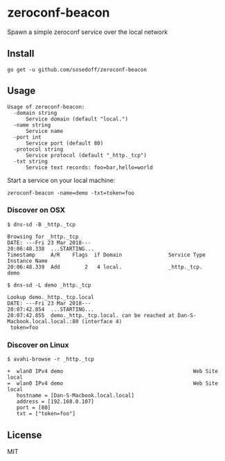# zeroconf-beacon

Spawn a simple zeroconf service over the local network

## Install

```
go get -u github.com/sosedoff/zeroconf-beacon
```

## Usage

```
Usage of zeroconf-beacon:
  -domain string
      Service domain (default "local.")
  -name string
      Service name
  -port int
      Service port (default 80)
  -protocol string
      Service protocol (default "_http._tcp")
  -txt string
      Service text records: foo=bar,hello=world
```

Start a service on your local machine:

```
zeroconf-beacon -name=demo -txt=token=foo
```

### Discover on OSX

```
$ dns-sd -B _http._tcp

Browsing for _http._tcp
DATE: ---Fri 23 Mar 2018---
20:06:48.338  ...STARTING...
Timestamp     A/R    Flags  if Domain               Service Type         Instance Name
20:06:48.339  Add        2   4 local.               _http._tcp.          demo

$ dns-sd -L demo _http._tcp

Lookup demo._http._tcp.local
DATE: ---Fri 23 Mar 2018---
20:07:42.854  ...STARTING...
20:07:42.855  demo._http._tcp.local. can be reached at Dan-S-Macbook.local.local.:80 (interface 4)
 token=foo
```

### Discover on Linux

```
$ avahi-browse -r _http._tcp

+  wlan0 IPv4 demo                                          Web Site             local
=  wlan0 IPv4 demo                                          Web Site             local
   hostname = [Dan-S-Macbook.local.local]
   address = [192.168.0.107]
   port = [80]
   txt = ["token=foo"]
```

## License

MIT